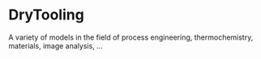 # DryTooling

A variety of models in the field of process engineering, thermochemistry, materials,
image analysis, ...

<!-- [![Stable](https://img.shields.io/badge/docs-stable-blue.svg)](https://wallytutor.github.io/DryTooling.jl/stable/) -->
<!-- [![Dev](https://img.shields.io/badge/docs-dev-blue.svg)](https://wallytutor.github.io/DryTooling.jl/dev/) -->
<!-- [![Build Status](https://github.com/wallytutor/DryTooling.jl/actions/workflows/CI.yml/badge.svg?branch=main)](https://github.com/wallytutor/DryTooling.jl/actions/workflows/CI.yml?query=branch%3Amain) -->
<!-- [![Coverage](https://codecov.io/gh/wallytutor/DryTooling.jl/branch/main/graph/badge.svg)](https://codecov.io/gh/wallytutor/DryTooling.jl) -->
<!-- [![Code Style: Blue](https://img.shields.io/badge/code%20style-blue-4495d1.svg)](https://github.com/invenia/BlueStyle) -->

